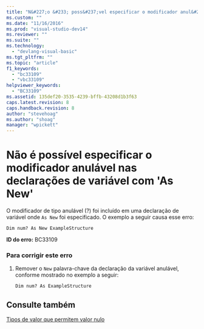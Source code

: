 ```yaml
---
title: "N&#227;o &#233; poss&#237;vel especificar o modificador anul&#225;vel nas declara&#231;&#245;es de vari&#225;vel com &#39;As New&#39; | Microsoft Docs"
ms.custom: ""
ms.date: "11/16/2016"
ms.prod: "visual-studio-dev14"
ms.reviewer: ""
ms.suite: ""
ms.technology: 
  - "devlang-visual-basic"
ms.tgt_pltfrm: ""
ms.topic: "article"
f1_keywords: 
  - "bc33109"
  - "vbc33109"
helpviewer_keywords: 
  - "BC33109"
ms.assetid: 135def20-3535-4239-bffb-43208d1b3f63
caps.latest.revision: 8
caps.handback.revision: 8
author: "stevehoag"
ms.author: "shoag"
manager: "wpickett"
---
```

# N&#227;o &#233; poss&#237;vel especificar o modificador anul&#225;vel nas declara&#231;&#245;es de vari&#225;vel com &#39;As New&#39;
O modificador de tipo anulável \(?\) foi incluído em uma declaração de variável onde `As New` foi especificado. O exemplo a seguir causa esse erro:  
  
```vb#  
Dim num? As New ExampleStructure  
```  
  
 **ID do erro:** BC33109  
  
### Para corrigir este erro  
  
1.  Remover o `New` palavra\-chave da declaração da variável anulável, conforme mostrado no exemplo a seguir:  
  
    ```vb#  
    Dim num? As ExampleStructure  
    ```  
  
## Consulte também  
 [Tipos de valor que permitem valor nulo](../../visual-basic/programming-guide/language-features/data-types/nullable-value-types.md)